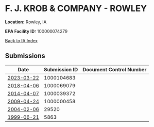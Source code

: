 # F. J. KROB & COMPANY - ROWLEY

**Location:** Rowley, IA

**EPA Facility ID:** 100000074279

[Back to IA Index](../../index.md)

## Submissions

| Date | Submission ID | Document Control Number |
|------|--------------|-------------------------|
| [2023-03-22](submissions/1000104683.md) | 1000104683 |  |
| [2018-04-06](submissions/1000069079.md) | 1000069079 |  |
| [2014-04-07](submissions/1000039372.md) | 1000039372 |  |
| [2009-04-24](submissions/1000000458.md) | 1000000458 |  |
| [2004-02-06](submissions/29520.md) | 29520 |  |
| [1999-06-21](submissions/5863.md) | 5863 |  |
